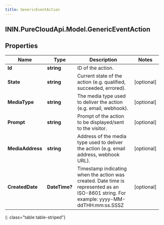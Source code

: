 ```yaml
---
title: GenericEventAction
---
```

## ININ.PureCloudApi.Model.GenericEventAction

## Properties

|Name | Type | Description | Notes|
|------------ | ------------- | ------------- | -------------|
| **Id** | **string** | ID of the action. | |
| **State** | **string** | Current state of the action (e.g. qualified, succeeded, errored). | [optional] |
| **MediaType** | **string** | The media type used to deliver the action (e.g. email, webhook). | [optional] |
| **Prompt** | **string** | Prompt of the action to be displayed/sent to the visitor. | [optional] |
| **MediaAddress** | **string** | Address of the media type used to deliver the action (e.g. email address, webhook URL). | [optional] |
| **CreatedDate** | **DateTime?** | Timestamp indicating when the action was created. Date time is represented as an ISO-8601 string. For example: yyyy-MM-ddTHH:mm:ss.SSSZ | [optional] |
{: class="table table-striped"}


